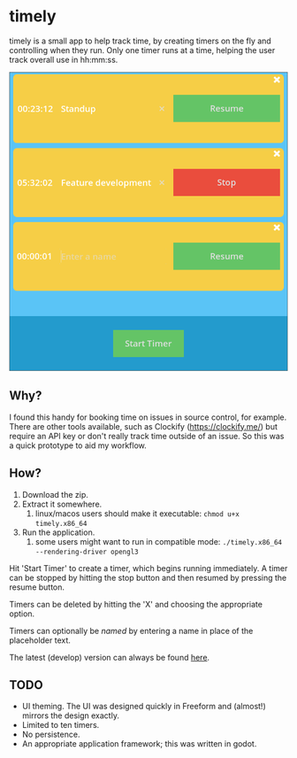 # timely

timely is a small app to help track time, by creating timers on the fly and controlling when they run. Only one timer runs at a time, helping the user track overall use in hh:mm:ss.

![Title](Screenshots/timely.png)

## Why?

I found this handy for booking time on issues in source control, for example. There are other tools available, such as Clockify (<https://clockify.me/>) but require an API key or don't really track time outside of an issue. So this was a quick prototype to aid my workflow.

## How?

1. Download the zip.
2. Extract it somewhere.
    1. linux/macos users should make it executable: `chmod u+x timely.x86_64`
4. Run the application.
    1. some users might want to run in compatible mode: `./timely.x86_64 --rendering-driver opengl3`

Hit 'Start Timer' to create a timer, which begins running immediately. A timer can be stopped by hitting the stop button and then resumed by pressing the resume button.

Timers can be deleted by hitting the 'X' and choosing the appropriate option.

Timers can optionally be _named_ by entering a name in place of the placeholder text.

The latest (develop) version can always be found [here](https://jasonmichaeladams.com/timely/).

## TODO

- UI theming. The UI was designed quickly in Freeform and (almost!) mirrors the design exactly.
- Limited to ten timers.
- No persistence.
- An appropriate application framework; this was written in godot.
